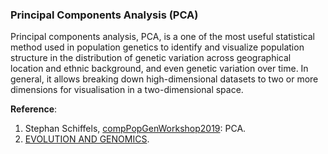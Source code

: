 ### Principal Components Analysis (PCA)
Principal components analysis, PCA, is a one of the most useful statistical method used in population genetics to identify and visualize population structure in the distribution of genetic variation across geographical location and ethnic background, and even genetic variation over time. In general, it allows breaking down high-dimensional datasets to two or more dimensions for visualisation in a two-dimensional space.





**Reference**: 

1. Stephan Schiffels, [compPopGenWorkshop2019](https://github.com/stschiff/compPopGenWorkshop2019_docs): PCA.
2. [EVOLUTION AND GENOMICS](http://evomics.org/learning/population-and-speciation-genomics/2016-population-and-speciation-genomics/pca-exercise/).
